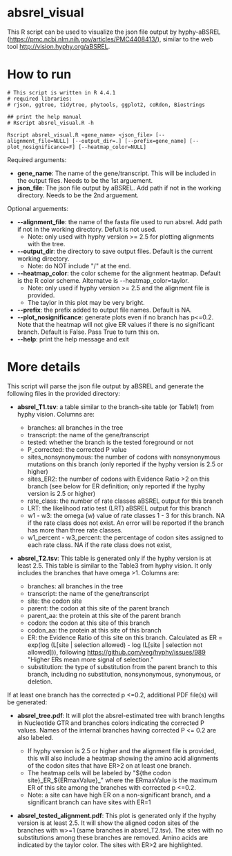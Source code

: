# absrel_visual
This R script can be used to visualize the json file output by hyphy-aBSREL (https://pmc.ncbi.nlm.nih.gov/articles/PMC4408413/), similar to the web tool http://vision.hyphy.org/aBSREL. 

 
# How to run
```
# This script is written in R 4.4.1
# required libraries:
# rjson, ggtree, tidytree, phytools, ggplot2, coRdon, Biostrings

## print the help manual
# Rscript absrel_visual.R -h

Rscript absrel_visual.R <gene_name> <json_file> [--alignment_file=NULL] [--output_dir=.] [--prefix=gene_name] [--plot_nosignificance=F] [--heatmap_color=NULL] 

```

Required arguments: 
* **gene_name**: The name of the gene/transcript. This will be included in the output files. Needs to be the 1st arguement.
* **json_file**: The json file output by aBSREL. Add path if not in the working directory. Needs to be the 2nd arguement.

Optional arguements:
* **--alignment_file**: the name of the fasta file used to run absrel. Add path if not in the working directory. Defult is not used.
  * Note: only used with hyphy version >= 2.5 for plotting alignments with the tree.
* **--output_dir**: the directory to save output files. Default is the current working directory.
  * Note: do NOT include "/" at the end.
* **--heatmap_color**: the color scheme for the alignment heatmap. Default is the R color scheme. Alternatve is --heatmap_color=taylor. 
  * Note: only used if hyphy version >= 2.5 and the alignment file is provided.
  * The taylor in this plot may be very bright.
* **--prefix**: the prefix added to output file names. Default is NA. 
* **--plot_nosignificance**: generate plots even if no branch has p<=0.2. Note that the heatmap will not give ER values if there is no significant branch. Default is False. Pass True to turn this on.  
* **--help**: print the help message and exit


# More details
This script will parse the json file output by aBSREL and generate the following files in the provided directory:
* **absrel_T1.tsv**: a table similar to the branch-site table (or Table1) from hyphy vision. Columns are:
  * branches: all branches in the tree
  * transcript: the name of the gene/transcript 
  * tested: whether the branch is the tested foreground or not
  * P_corrected: the corrected P value
  * sites_nonsynonymous: the number of codons with nonsynonymous mutations on this branch (only reported if the hyphy version is 2.5 or higher)
  * sites_ER2: the number of codons with Evidence Ratio >2 on this branch (see below for ER definition; only reported if the hyphy version is 2.5 or higher)
  * rate_class: the number of rate classes aBSREL output for this branch
  * LRT: the likelihood ratio test (LRT) aBSREL output for this branch
  * w1 - w3: the omega (w) value of rate classes 1 - 3 for this branch. NA if the rate class does not exist. An error will be reported if the branch has more than three rate classes.
  * w1_percent	- w3_percent: the percentage of codon sites assigned to each rate class. NA if the rate class does not exist,

* **absrel_T2.tsv**: This table is generated only if the hyphy version is at least 2.5. This table is similar to the Table3 from hyphy vision. It only includes the branches that have omega >1. Columns are:
  * branches: all branches in the tree
  * transcript: the name of the gene/transcript
  * site: the codon site  
  * parent: the codon at this site of the parent branch
  * parent_aa: the protein at this site of the parent branch
  * codon: the codon at this site of this branch
  * codon_aa: the protein at this site of this branch
  * ER: the Evidence Ratio of this site on this branch. Calculated as ER = exp(log (L[site | selection allowed) - log (L[site | selection not allowed])), following https://github.com/veg/hyphy/issues/989 "Higher ERs mean more signal of selection."
  * substitution: the type of substitution from the parent branch to this branch, including no substitution, nonsynonymous, synonymous, or deletion.

If at least one branch has the corrected p <=0.2, additional PDF file(s) will be generated:
* **absrel_tree.pdf**: It will plot the absrel-estimated tree with branch lengths in Nucleotide GTR and branches colors indicating the corrected P values. Names of the internal branches having corrected P <= 0.2 are also labeled.
  * If hyphy version is 2.5 or higher and the alignment file is provided, this will also include a heatmap showing the amino acid alignments of the codon sites that have ER>2 on at least one branch.
  * The heatmap cells will be labeled by "${the codon site}_ER_${ERmaxValue}_" where the ERmaxValue is the maximum ER of this site among the branches with corrected p <=0.2.
  * Note: a site can have high ER on a non-significant branch, and a significant branch can have sites with ER=1 

* **absrel_tested_alignment.pdf**: This plot is generated only if the hyphy version is at least 2.5. It will show the aligned codon sites of the branches with w>=1 (same branches in absrel_T2.tsv). The sites with no substitutions among these branches are removed. Amino acids are indicated by the taylor color. The sites with ER>2 are highlighted.

    

